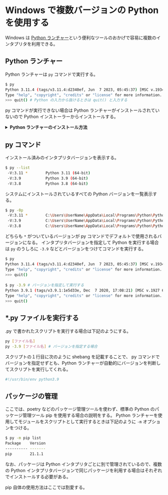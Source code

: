 # Windows で複数バージョンの Python を使用する

Windows は [Python ランチャー](https://docs.python.org/ja/3/using/windows.html#:~:text=Windows%20%E3%81%AE%20Python%20%E3%83%A9%E3%83%B3%E3%83%81%E3%83%A3%E3%81%AF%E3%80%81%E7%95%B0%E3%81%AA%E3%82%8B%20Python%20%E3%81%AE%E3%83%90%E3%83%BC%E3%82%B8%E3%83%A7%E3%83%B3%E3%81%AE,%E3%83%90%E3%83%BC%E3%82%B8%E3%83%A7%E3%83%B3%E3%82%92%E5%AE%9F%E8%A1%8C%E3%81%97%E3%81%BE%E3%81%99%E3%80%82)という便利なツールのおかげで容易に複数のインタプリタを利用できる。

## Python ランチャー

Python ランチャーは `py` コマンドで実行する。

```bash
$ py
Python 3.11.4 (tags/v3.11.4:d2340ef, Jun  7 2023, 05:45:37) [MSC v.1934 64 bit (AMD64)] on win32
Type "help", "copyright", "credits" or "license" for more information.
>>> quit() # Python の入力から抜けるときは quit() と入力する
```

py コマンドが実行できない場合は Python ランチャーがインストールされていないので Python インストーラーからインストールする。

<details>
<summary><b>Python ランチャーのインストール方法</b></summary>
<div style="border: 2px solid; border-radius: 12px; padding: 8px;">

Python 3.3 以上のインタプリタバージョンをインストーラから入手する際にオプションとしてインストールできる。

インストーラから Python をインストールする手順の画像の箇所にて、Install launcher for all users (recommended)」をチェックすることで、Python ランチャーがインストールされる。

<img src="./images/image.png" alt="" width="600">

Python ランチャーで Python を運用していく場合は、その下の Add Python 3.10 to PATH をチェックして Python を環境変数に追加する必要はない。

</div>
</details>

## py コマンド

インストール済みのインタプリタバージョンを表示する。

```bash
$ py --list
 -V:3.11 *        Python 3.11 (64-bit)
 -V:3.9           Python 3.9 (64-bit)
 -V:3.8           Python 3.8 (64-bit)
```

システムにインストールされているすべての Python バージョンを一覧表示する。

```bash
$ py -0p
 -V:3.11 *        C:\Users\UserName\AppData\Local\Programs\Python\Python311\python.exe
 -V:3.9           C:\Users\UserName\AppData\Local\Programs\Python\Python39\python.exe
 -V:3.8           C:\Users\UserName\AppData\Local\Programs\Python\Python38\python.exe
```

どちらも `*` がついているバージョンが py コマンドでデフォルトで使用されるバージョンになる。
インタプリタバージョンを指定して Python を実行する場合は `py` のうしろに `-3.9` などとバージョンをつけてコマンドを実行する。

```bash
$ py
Python 3.11.4 (tags/v3.11.4:d2340ef, Jun  7 2023, 05:45:37) [MSC v.1934 64 bit (AMD64)] on win32
Type "help", "copyright", "credits" or "license" for more information.
>>> quit()

$ py -3.9 # バージョンを指定して実行する
Python 3.9.1 (tags/v3.9.1:1e5d33e, Dec  7 2020, 17:08:21) [MSC v.1927 64 bit (AMD64)] on win32
Type "help", "copyright", "credits" or "license" for more information.
>>> quit()
```

## \*.py ファイルを実行する

.py で書かれたスクリプトを実行する場合は下記のようにする。

```bash
py [ファイル名]
py -3.9 [ファイル名] # バージョンを指定する場合
```

スクリプトの１行目に次のように shebang を記載することで、 py コマンドでバージョンを指定せずとも、Python ランチャーが自動的にバージョンを判断してスクリプトを実行してくれる。

```python
#!/usr/bin/env python3.9
```

## パッケージの管理

ここでは、poetry などのパッケージ管理ツールを使わず、標準の Python のパッケージ管理ツール pip を使用する場合の説明をする。
Python ランチャーを使用してモジュールをスクリプトとして実行するときは下記のように `-m` オプションをつける。

```bash
$ py -m pip list
Package    Version
---------- -------
pip        21.1.1
```

なお、パッケージは Python インタプリタごとに別で管理されているので、複数の Python インタプリタバージョンで同じパッケージを利用する場合はそれぞれでインストールする必要がある。

pip 自体の使用方法はここでは割愛する。
